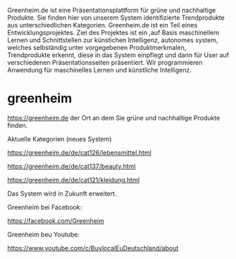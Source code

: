 Greenheim.de ist eine Präsentationsplattform für grüne und nachhaltige Produkte. Sie finden hier von unserem System identifizierte Trendprodukte aus unterschiedlichen Kategorien. Greenheim.de ist ein Teil eines Entwicklungsprojektes. Ziel des Projektes ist ein ,auf Basis maschinellem Lernen und Schnittstellen zur künstichen Intelligenz, autonomes system, welches selbständig unter vorgegebenen Produktmerkmalen, Trendprodukte erkennt, diese in das System einpflegt und dann für User auf verschiedenen Präsentationsseiten präsentiert. Wir programmieren Anwendung für maschinelles Lernen und künstliche Intelligenz. 

# greenheim
https://greenheim.de der Ort an dem Sie grüne und nachhaltige Produkte finden.

Aktuelle Kategorien (neues System)

https://greenheim.de/de/cat126/lebensmittel.html

https://greenheim.de/de/cat137/beauty.html

https://greenheim.de/de/cat121/kleidung.html

Das System wird in Zukunft erweitert.

Greenheim bei Facebook:

https://facebook.com/Greenheim

Greenheim beu Youtube:

https://www.youtube.com/c/BuylocalEuDeutschland/about
